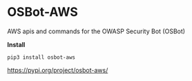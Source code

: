 # OSBot-AWS
AWS apis and commands for the OWASP Security Bot (OSBot)

**Install**

`pip3 install osbot-aws`

https://pypi.org/project/osbot-aws/
